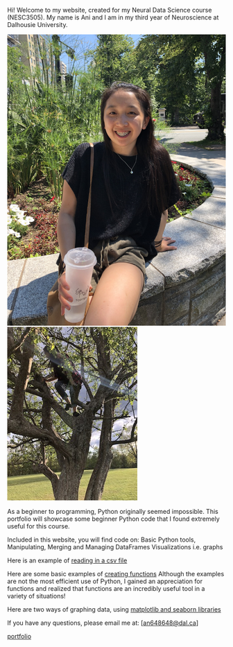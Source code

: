 Hi! Welcome to my website, created for my Neural Data Science course (NESC3505). My name is Ani and I am in my third year of Neuroscience at Dalhousie University.

![jpeg](me.jpeg)![jpeg](me_t.jpeg)

As a beginner to programming, Python originally seemed impossible. This portfolio will showcase some beginner Python code that I found extremely useful for this course.

Included in this website, you will find code on:
Basic Python tools,
Manipulating, Merging and Managing DataFrames
Visualizations i.e. graphs

Here is an example of [reading in a csv file](reading_files.md)

Here are some basic examples of [creating functions](converting.md) 
Although the examples are not the most efficient use of Python, I gained an appreciation for functions and realized that functions are an incredibly useful tool in a variety of situations! 

Here are two ways of graphing data, using [matplotlib and seaborn libraries](Portfolio_work.md)

If you have any questions, please email me at:
[an648648@dal.ca]

[portfolio](Portfolio_work.md)
